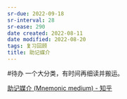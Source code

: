 ```yaml
---
sr-due: 2022-09-18
sr-interval: 28
sr-ease: 290
date created: 2022-08-11
date modified: 2022-08-20
tags: 复习回顾
title: 助记媒介
---
```


#待办 一个大分类，有时间再细读并搬运。

[助记媒介 (Mnemonic medium) - 知乎](https://zhuanlan.zhihu.com/p/459483765)
